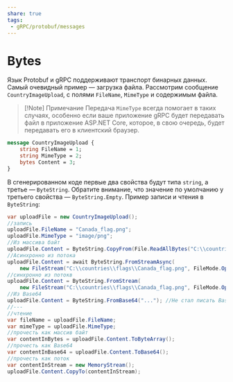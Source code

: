 ```yaml
---
share: true
tags:
 - gRPC/protobuf/messages
---
```

# Bytes
Язык Protobuf и gRPC поддерживают транспорт бинарных данных. Самый очевидный пример — загрузка файла. Рассмотрим сообщение `CountryImageUpload`, с полями `FileName`, `MimeType` и содержимым файла. 
> [!Note] Примечание
> Передача `MimeType` всегда помогает в таких случаях, особенно если ваше приложение gRPC будет передавать файл в приложение ASP.NET Core, которое, в свою очередь, будет передавать его в клиентский браузер.
```protobuf
message CountryImageUpload {
	string FileName = 1;
	string MimeType = 2;
	bytes Content = 3;
}
```
В сгенерированном коде первые два свойства будут типа `string`, а третье — `ByteString`. Обратите внимание, что значение по умолчанию у третьего свойства — `ByteString.Empty`.
Пример записи и чтения в `ByteString`:
```csharp
var uploadFile = new CountryImageUpload();
//запись
uploadFile.FileName = "Canada_flag.png";
uploadFile.MimeType = "image/png";
//Из массива байт
uploadFile.Content = ByteString.CopyFrom(File.ReadAllBytes("C:\\countries\\flags\\Canada_flag.png"));
//Асинхронно из потока
uploadFile.Content = await ByteString.FromStreamAsync(
	new FileStream("C:\\countries\\flags\\Canada_flag.png", FileMode.Open));
//синхронно из потокв
uploadFile.Content = ByteString.FromStream(
	new FileStream("C:\\countries\\flags\\Canada_flag.png", FileMode.Open));
//Из Base64
uploadFile.Content = ByteString.FromBase64("..."); //Не стал писать Base64 строку
//---
//чтение
var fileName = uploadFile.FileName;
var mimeType = uploadFile.MimeType;
//прочесть как массив байт
var contentInBytes = uploadFile.Content.ToByteArray();
//прочесть как Base64
var contentInBase64 = uploadFile.Content.ToBase64();
//прочесть как поток
var contentInStream = new MemoryStream();
uploadFile.Content.CopyTo(contentInStream);
```
